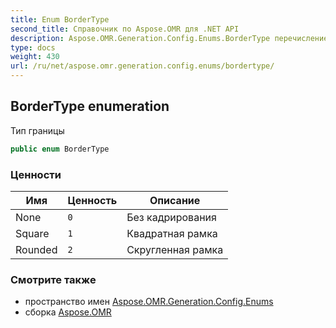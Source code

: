 ```yaml
---
title: Enum BorderType
second_title: Справочник по Aspose.OMR для .NET API
description: Aspose.OMR.Generation.Config.Enums.BorderType перечисление. Тип границы
type: docs
weight: 430
url: /ru/net/aspose.omr.generation.config.enums/bordertype/
---
```

## BorderType enumeration

Тип границы

```csharp
public enum BorderType
```

### Ценности

| Имя | Ценность | Описание |
| --- | --- | --- |
| None | `0` | Без кадрирования |
| Square | `1` | Квадратная рамка |
| Rounded | `2` | Скругленная рамка |

### Смотрите также

* пространство имен [Aspose.OMR.Generation.Config.Enums](../../aspose.omr.generation.config.enums/)
* сборка [Aspose.OMR](../../)


